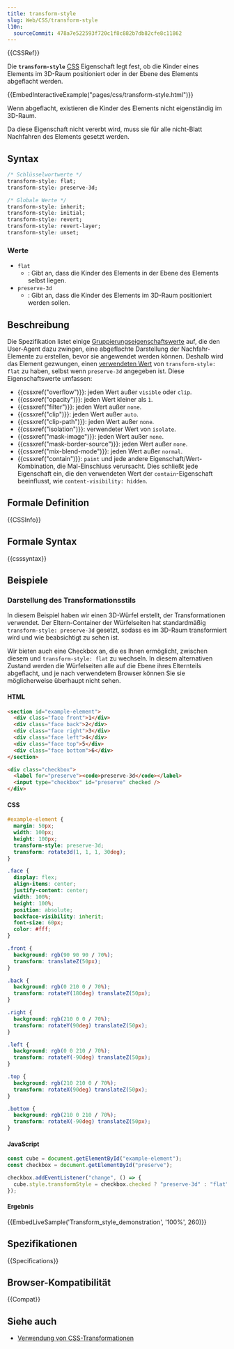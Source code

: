 ```yaml
---
title: transform-style
slug: Web/CSS/transform-style
l10n:
  sourceCommit: 478a7e522593f720c1f8c882b7db82cfe8c11862
---
```


{{CSSRef}}

Die **`transform-style`** [CSS](/de/docs/Web/CSS) Eigenschaft legt fest, ob die Kinder eines Elements im 3D-Raum positioniert oder in der Ebene des Elements abgeflacht werden.

{{EmbedInteractiveExample("pages/css/transform-style.html")}}

Wenn abgeflacht, existieren die Kinder des Elements nicht eigenständig im 3D-Raum.

Da diese Eigenschaft nicht vererbt wird, muss sie für alle nicht-Blatt Nachfahren des Elements gesetzt werden.

## Syntax

```css
/* Schlüsselwortwerte */
transform-style: flat;
transform-style: preserve-3d;

/* Globale Werte */
transform-style: inherit;
transform-style: initial;
transform-style: revert;
transform-style: revert-layer;
transform-style: unset;
```

### Werte

- `flat`
  - : Gibt an, dass die Kinder des Elements in der Ebene des Elements selbst liegen.
- `preserve-3d`
  - : Gibt an, dass die Kinder des Elements im 3D-Raum positioniert werden sollen.

## Beschreibung

Die Spezifikation listet einige [Gruppierungseigenschaftswerte](https://drafts.csswg.org/css-transforms-2/#grouping-property-values) auf, die den User-Agent dazu zwingen, eine abgeflachte Darstellung der Nachfahr-Elemente zu erstellen, bevor sie angewendet werden können. Deshalb wird das Element gezwungen, einen [verwendeten Wert](/de/docs/Web/CSS/used_value) von `transform-style: flat` zu haben, selbst wenn `preserve-3d` angegeben ist. Diese Eigenschaftswerte umfassen:

- {{cssxref("overflow")}}: jeden Wert außer `visible` oder `clip`.
- {{cssxref("opacity")}}: jeden Wert kleiner als `1`.
- {{cssxref("filter")}}: jeden Wert außer `none`.
- {{cssxref("clip")}}: jeden Wert außer `auto`.
- {{cssxref("clip-path")}}: jeden Wert außer `none`.
- {{cssxref("isolation")}}: verwendeter Wert von `isolate`.
- {{cssxref("mask-image")}}: jeden Wert außer `none`.
- {{cssxref("mask-border-source")}}: jeden Wert außer `none`.
- {{cssxref("mix-blend-mode")}}: jeden Wert außer `normal`.
- {{cssxref("contain")}}: `paint` und jede andere Eigenschaft/Wert-Kombination, die Mal-Einschluss verursacht. Dies schließt jede Eigenschaft ein, die den verwendeten Wert der `contain`-Eigenschaft beeinflusst, wie `content-visibility: hidden`.

## Formale Definition

{{CSSInfo}}

## Formale Syntax

{{csssyntax}}

## Beispiele

### Darstellung des Transformationsstils

In diesem Beispiel haben wir einen 3D-Würfel erstellt, der Transformationen verwendet. Der Eltern-Container der Würfelseiten hat standardmäßig `transform-style: preserve-3d` gesetzt, sodass es im 3D-Raum transformiert wird und wie beabsichtigt zu sehen ist.

Wir bieten auch eine Checkbox an, die es Ihnen ermöglicht, zwischen diesem und `transform-style: flat` zu wechseln. In diesem alternativen Zustand werden die Würfelseiten alle auf die Ebene ihres Elternteils abgeflacht, und je nach verwendetem Browser können Sie sie möglicherweise überhaupt nicht sehen.

#### HTML

```html
<section id="example-element">
  <div class="face front">1</div>
  <div class="face back">2</div>
  <div class="face right">3</div>
  <div class="face left">4</div>
  <div class="face top">5</div>
  <div class="face bottom">6</div>
</section>

<div class="checkbox">
  <label for="preserve"><code>preserve-3d</code></label>
  <input type="checkbox" id="preserve" checked />
</div>
```

#### CSS

```css
#example-element {
  margin: 50px;
  width: 100px;
  height: 100px;
  transform-style: preserve-3d;
  transform: rotate3d(1, 1, 1, 30deg);
}

.face {
  display: flex;
  align-items: center;
  justify-content: center;
  width: 100%;
  height: 100%;
  position: absolute;
  backface-visibility: inherit;
  font-size: 60px;
  color: #fff;
}

.front {
  background: rgb(90 90 90 / 70%);
  transform: translateZ(50px);
}

.back {
  background: rgb(0 210 0 / 70%);
  transform: rotateY(180deg) translateZ(50px);
}

.right {
  background: rgb(210 0 0 / 70%);
  transform: rotateY(90deg) translateZ(50px);
}

.left {
  background: rgb(0 0 210 / 70%);
  transform: rotateY(-90deg) translateZ(50px);
}

.top {
  background: rgb(210 210 0 / 70%);
  transform: rotateX(90deg) translateZ(50px);
}

.bottom {
  background: rgb(210 0 210 / 70%);
  transform: rotateX(-90deg) translateZ(50px);
}
```

#### JavaScript

```js
const cube = document.getElementById("example-element");
const checkbox = document.getElementById("preserve");

checkbox.addEventListener("change", () => {
  cube.style.transformStyle = checkbox.checked ? "preserve-3d" : "flat";
});
```

#### Ergebnis

{{EmbedLiveSample('Transform_style_demonstration', '100%', 260)}}

## Spezifikationen

{{Specifications}}

## Browser-Kompatibilität

{{Compat}}

## Siehe auch

- [Verwendung von CSS-Transformationen](/de/docs/Web/CSS/CSS_transforms/Using_CSS_transforms)
